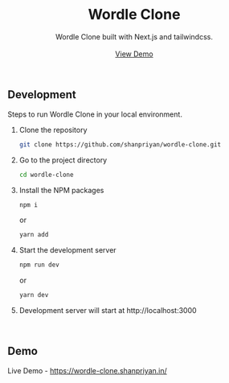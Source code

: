 <br/>

  <h1 align="center">Wordle Clone</h1>

  <p align="center">
    Wordle Clone built with Next.js and tailwindcss.
    <br />
    <br />
    <a href="https://wordle-clone.shanpriyan.in/" target="_blank">View Demo</a>
  </p>
</p>

<br />

## Development

Steps to run Wordle Clone in your local environment.

1. Clone the repository

   ```sh
   git clone https://github.com/shanpriyan/wordle-clone.git
   ```

2. Go to the project directory

   ```sh
   cd wordle-clone
   ```

3. Install the NPM packages

   ```sh
   npm i
   ```

   or

   ```sh
   yarn add
   ```

4. Start the development server

   ```sh
   npm run dev
   ```

   or

   ```sh
   yarn dev
   ```

5. Development server will start at http://localhost:3000

<br/>

## Demo

Live Demo - https://wordle-clone.shanpriyan.in/
